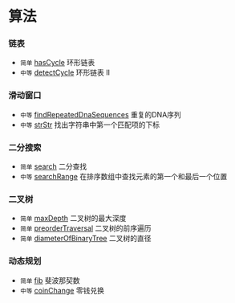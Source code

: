 # 算法


### 链表

* `简单` [hasCycle](./hasCycle/README.md) 环形链表
* `中等` [detectCycle](./detectCycle/README.md) 环形链表 II

### 滑动窗口

* `中等` [findRepeatedDnaSequences](./findRepeatedDnaSequences/README.md) 重复的DNA序列
* `中等` [strStr](./strStr/README.md) 找出字符串中第一个匹配项的下标



### 二分搜索

* `简单` [search](./search/README.md) 二分查找
* `中等` [searchRange](./searchRange/README.md) 在排序数组中查找元素的第一个和最后一个位置



### 二叉树

* `简单` [maxDepth](./maxDepth/README.md) 二叉树的最大深度
* `简单` [preorderTraversal](./preorderTraversal/README.md) 二叉树的前序遍历
* `简单` [diameterOfBinaryTree](./diameterOfBinaryTree/README.md) 二叉树的直径


### 动态规划
* `简单` [fib](./fib/README.md) 斐波那契数
* `中等` [coinChange](./coinChange/README.md) 零钱兑换
